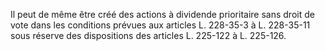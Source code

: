   
Il peut de même être créé des actions à dividende prioritaire sans droit de vote dans les conditions prévues aux articles L. 228-35-3 à L. 228-35-11 sous réserve des dispositions des articles L. 225-122 à L. 225-126.  

  
